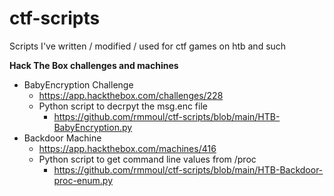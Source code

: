 # ctf-scripts
Scripts I've written / modified / used for ctf games on htb and such

**Hack The Box challenges and machines** 

* BabyEncryption Challenge
  * https://app.hackthebox.com/challenges/228
  * Python script to decrpyt the msg.enc file
    * https://github.com/rmmoul/ctf-scripts/blob/main/HTB-BabyEncryption.py
* Backdoor Machine
  * https://app.hackthebox.com/machines/416
  * Python script to get command line values from /proc
    * https://github.com/rmmoul/ctf-scripts/blob/main/HTB-Backdoor-proc-enum.py  
